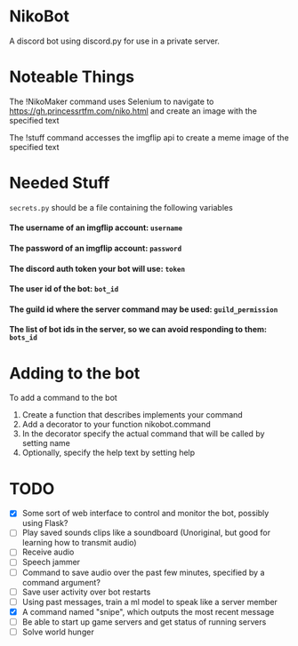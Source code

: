 # NikoBot
A discord bot using discord.py for use in a private server.


# Noteable Things
The !NikoMaker command uses Selenium to navigate to https://gh.princessrtfm.com/niko.html and create an image with the specified text

The !stuff command accesses the imgflip api to create a meme image of the specified text


# Needed Stuff
`secrets.py` should be a file containing the following variables

#### The username of an imgflip account: `username`
#### The password of an imgflip account: `password`
#### The discord auth token your bot will use: `token`
#### The user id of the bot: `bot_id`
#### The guild id where the server command may be used: `guild_permission`
#### The list of bot ids in the server, so we can avoid responding to them: `bots_id`


# Adding to the bot
To add a command to the bot

1. Create a function that describes implements your command
2. Add a decorator to your function nikobot.command
3. In the decorator specify the actual command that will be called by setting name
4. Optionally, specify the help text by setting help

# TODO
- [X] Some sort of web interface to control and monitor the bot, possibly using Flask?
- [ ] Play saved sounds clips like a soundboard (Unoriginal, but good for learning how to transmit audio)
- [ ] Receive audio
- [ ] Speech jammer
- [ ] Command to save audio over the past few minutes, specified by a command argument?
- [ ] Save user activity over bot restarts
- [ ] Using past messages, train a ml model to speak like a server member 
- [X] A command named "snipe", which outputs the most recent message
- [ ] Be able to start up game servers and get status of running servers
- [ ] Solve world hunger